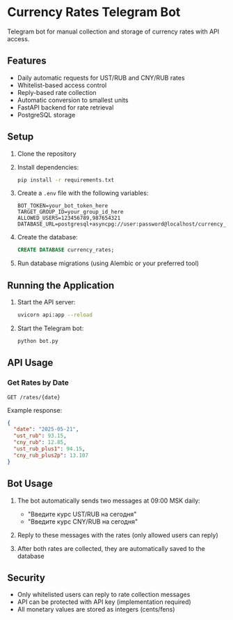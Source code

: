 # Currency Rates Telegram Bot

Telegram bot for manual collection and storage of currency rates with API access.

## Features

- Daily automatic requests for UST/RUB and CNY/RUB rates
- Whitelist-based access control
- Reply-based rate collection
- Automatic conversion to smallest units
- FastAPI backend for rate retrieval
- PostgreSQL storage

## Setup

1. Clone the repository
2. Install dependencies:
   ```bash
   pip install -r requirements.txt
   ```

3. Create a `.env` file with the following variables:
   ```
   BOT_TOKEN=your_bot_token_here
   TARGET_GROUP_ID=your_group_id_here
   ALLOWED_USERS=123456789,987654321
   DATABASE_URL=postgresql+asyncpg://user:password@localhost/currency_rates
   ```

4. Create the database:
   ```sql
   CREATE DATABASE currency_rates;
   ```

5. Run database migrations (using Alembic or your preferred tool)

## Running the Application

1. Start the API server:
   ```bash
   uvicorn api:app --reload
   ```

2. Start the Telegram bot:
   ```bash
   python bot.py
   ```

## API Usage

### Get Rates by Date

```
GET /rates/{date}
```

Example response:
```json
{
  "date": "2025-05-21",
  "ust_rub": 93.15,
  "cny_rub": 12.85,
  "ust_rub_plus1": 94.15,
  "cny_rub_plus2p": 13.107
}
```

## Bot Usage

1. The bot automatically sends two messages at 09:00 MSK daily:
   - "Введите курс UST/RUB на сегодня"
   - "Введите курс CNY/RUB на сегодня"

2. Reply to these messages with the rates (only allowed users can reply)
3. After both rates are collected, they are automatically saved to the database

## Security

- Only whitelisted users can reply to rate collection messages
- API can be protected with API key (implementation required)
- All monetary values are stored as integers (cents/fens) 